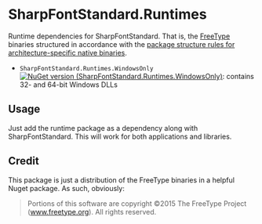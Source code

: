 # SharpFontStandard.Runtimes

Runtime dependencies for SharpFontStandard. That is, the [FreeType](https://www.freetype.org/) binaries structured in accordance with the [package structure rules for architecture-specific native binaries](https://docs.microsoft.com/en-us/nuget/create-packages/supporting-multiple-target-frameworks#architecture-specific-folders).

* `SharpFontStandard.Runtimes.WindowsOnly` [![NuGet version (SharpFontStandard.Runtimes.WindowsOnly)](https://img.shields.io/nuget/v/SharpFontStandard.Runtimes.WindowsOnly.svg?style=flat-square)](https://www.nuget.org/packages/SharpFontStandard.Runtimes.WindowsOnly/): contains 32- and 64-bit Windows DLLs

## Usage

Just add the runtime package as a dependency along with SharpFontStandard. This will work for both applications and libraries.

## Credit

This package is just a distribution of the FreeType binaries in a helpful Nuget package. As such, obviously:

> Portions of this software are copyright ©2015 The FreeType Project (www.freetype.org).  All rights reserved.
